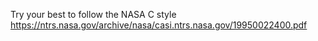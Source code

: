 Try your best to follow the NASA C style https://ntrs.nasa.gov/archive/nasa/casi.ntrs.nasa.gov/19950022400.pdf
